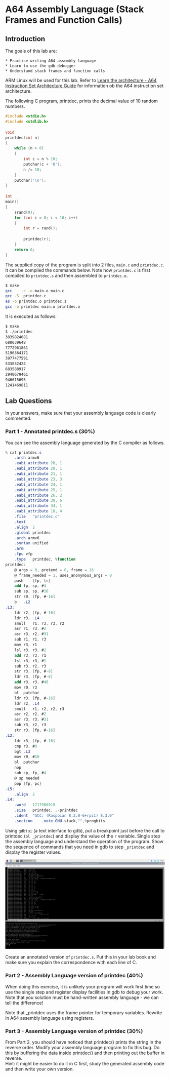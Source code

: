 # A64 Assembly Language (Stack Frames and Function Calls)

## Introduction
The goals of this lab are:

    * Practise writing A64 assembly language
    * Learn to use the gdb debugger
    * Understand stack frames and function calls

ARM Linux will be used for this lab. Refer to [Learn the architecture - A64 Instruction Set Architecture Guide](https://developer.arm.com/documentation/102374/0101) for information ob the A64 instruction set architecture. 

The following C program, printdec, prints the decimal value of 10 random numbers.

```C
#include <stdio.h>
#include <stdlib.h>

void
printdec(int n)
{
    while (n > 0)
    {
        int c = n % 10;
        putchar(c + '0');
        n /= 10;
    }
    putchar('\n');
}

int
main()
{
    srand(0);
    for (int i = 0; i < 10; i++)
    {
        int r = rand();

        printdec(r);
    }
    return 0;
}
```

The supplied copy of the program is split into 2 files, ```main.c``` and ```printdec.c```.
It can be compiled the commands below. Note how ```printdec.c``` is first compiled to ```printdec.s``` and then assembled to ```printdec.o```.

```bash
$ make
gcc    -c -o main.o main.c
gcc -S  printdec.c
as -o printdec.o printdec.s
gcc -o printdec main.o printdec.o
```

It is executed as follows:
```bash
$ make
$ ./printdec 
3839824081
688039648
7772961861
5196364171
3977477591
533832424
683588917
2940679461
946615695
1241469811
```

## Lab Questions

In your
answers, make sure that your assembly language code is clearly commented.

### Part 1 - Annotated printdec.s (30%)
You can see the assembly language generated by the C compiler as follows.
```as
% cat printdec.s
	.arch armv6
	.eabi_attribute 28, 1
	.eabi_attribute 20, 1
	.eabi_attribute 21, 1
	.eabi_attribute 23, 3
	.eabi_attribute 24, 1
	.eabi_attribute 25, 1
	.eabi_attribute 26, 2
	.eabi_attribute 30, 6
	.eabi_attribute 34, 1
	.eabi_attribute 18, 4
	.file	"printdec.c"
	.text
	.align	2
	.global	printdec
	.arch armv6
	.syntax unified
	.arm
	.fpu vfp
	.type	printdec, %function
printdec:
	@ args = 0, pretend = 0, frame = 16
	@ frame_needed = 1, uses_anonymous_args = 0
	push	{fp, lr}
	add	fp, sp, #4
	sub	sp, sp, #16
	str	r0, [fp, #-16]
	b	.L2
.L3:
	ldr	r2, [fp, #-16]
	ldr	r3, .L4
	smull	r1, r3, r3, r2
	asr	r1, r3, #2
	asr	r3, r2, #31
	sub	r1, r1, r3
	mov	r3, r1
	lsl	r3, r3, #2
	add	r3, r3, r1
	lsl	r3, r3, #1
	sub	r3, r2, r3
	str	r3, [fp, #-8]
	ldr	r3, [fp, #-8]
	add	r3, r3, #48
	mov	r0, r3
	bl	putchar
	ldr	r3, [fp, #-16]
	ldr	r2, .L4
	smull	r1, r2, r2, r3
	asr	r2, r2, #2
	asr	r3, r3, #31
	sub	r3, r2, r3
	str	r3, [fp, #-16]
.L2:
	ldr	r3, [fp, #-16]
	cmp	r3, #0
	bgt	.L3
	mov	r0, #10
	bl	putchar
	nop
	sub	sp, fp, #4
	@ sp needed
	pop	{fp, pc}
.L5:
	.align	2
.L4:
	.word	1717986919
	.size	printdec, .-printdec
	.ident	"GCC: (Raspbian 8.3.0-6+rpi1) 8.3.0"
	.section	.note.GNU-stack,"",%progbits
```
Using ```gdbtui``` (a text interface to gdb), put a breakpoint just before the call to printdec (```bl _printdec```) and display the value of the ```r``` variable. 
Single step the assembly language and understand the operation of the program. Show the sequence of commands that you need in gdb to step ```_printdec``` and display the register values.

![](gdbtui.png)

Create an annotated version of ```printdec.s```. Put this in your lab book and make sure you explain the correspondence with each line of C.

### Part 2 - Assembly Language version of printdec (40%)
When doing this exercise, it is unlikely your program will work first time so use the single step and register display facilities in gdb to debug your work. Note that you solution must be hand-written assembly language - we can tell the difference!

Note that _printdec uses the frame pointer for temporary variables. Rewrite in A64 assembly language using registers.

### Part 3 - Assembly Language version of printdec (30%)
From Part 2, you should have noticed that printdec() prints the string in the reverse order. Modify your assembly language program to fix this bug. Do this by buffering the data inside printdec() and then printing out the buffer in reverse.  
Hint: it might be easier to do it in C first, study the generated assembly code and then write your own version.

